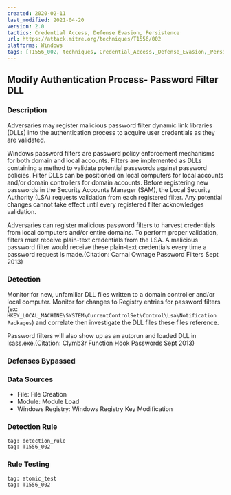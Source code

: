 ```yaml
---
created: 2020-02-11
last_modified: 2021-04-20
version: 2.0
tactics: Credential Access, Defense Evasion, Persistence
url: https://attack.mitre.org/techniques/T1556/002
platforms: Windows
tags: [T1556_002, techniques, Credential_Access,_Defense_Evasion,_Persistence]
---
```


## Modify Authentication Process- Password Filter DLL

### Description

Adversaries may register malicious password filter dynamic link libraries (DLLs) into the authentication process to acquire user credentials as they are validated. 

Windows password filters are password policy enforcement mechanisms for both domain and local accounts. Filters are implemented as DLLs containing a method to validate potential passwords against password policies. Filter DLLs can be positioned on local computers for local accounts and/or domain controllers for domain accounts. Before registering new passwords in the Security Accounts Manager (SAM), the Local Security Authority (LSA) requests validation from each registered filter. Any potential changes cannot take effect until every registered filter acknowledges validation. 

Adversaries can register malicious password filters to harvest credentials from local computers and/or entire domains. To perform proper validation, filters must receive plain-text credentials from the LSA. A malicious password filter would receive these plain-text credentials every time a password request is made.(Citation: Carnal Ownage Password Filters Sept 2013)

### Detection

Monitor for new, unfamiliar DLL files written to a domain controller and/or local computer. Monitor for changes to Registry entries for password filters (ex: <code>HKEY_LOCAL_MACHINE\SYSTEM\CurrentControlSet\Control\Lsa\Notification Packages</code>) and correlate then investigate the DLL files these files reference.

Password filters will also show up as an autorun and loaded DLL in lsass.exe.(Citation: Clymb3r Function Hook Passwords Sept 2013)

### Defenses Bypassed



### Data Sources

  - File: File Creation
  -  Module: Module Load
  -  Windows Registry: Windows Registry Key Modification
### Detection Rule

```query
tag: detection_rule
tag: T1556_002
```

### Rule Testing

```query
tag: atomic_test
tag: T1556_002
```
